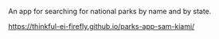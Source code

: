 An app for searching for national parks by name and by state.

https://thinkful-ei-firefly.github.io/parks-app-sam-kiami/